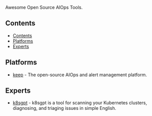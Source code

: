 Awesome Open Source AIOps Tools.

## Contents

- [Contents](#contents)
- [Platforms](#platforms)
- [Experts](#experts)

## Platforms

- [keep](https://github.com/keephq/keep) - The open-source AIOps and alert management platform.

## Experts

- [k8sgpt](https://github.com/k8sgpt-ai/k8sgpt) - k8sgpt is a tool for scanning your Kubernetes clusters, diagnosing, and triaging issues in simple English.